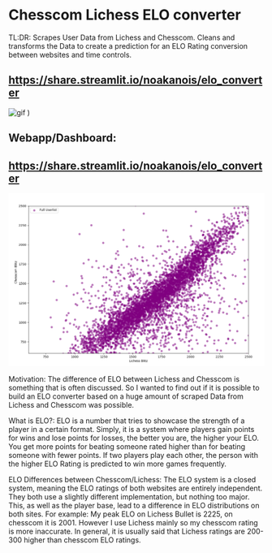 # Chesscom Lichess ELO converter

TL:DR:
Scrapes User Data from Lichess and Chesscom. Cleans and transforms the Data to create a prediction for an ELO Rating conversion between websites and time controls. 

## https://share.streamlit.io/noakanois/elo_converter


![gif](https://github.com/noakanois/Chesscom_Lichess_ELO_converter/blob/master/images/gifs/streamlit-showcase.gif?raw=true)
)

## Webapp/Dashboard: 
## https://share.streamlit.io/noakanois/elo_converter

![Blitz](https://raw.githubusercontent.com/noakanois/Chesscom_Lichess_ELO_converter/master/images/blitz/full_blitz-blitz.png)



Motivation:
The difference of ELO between Lichess and Chesscom is something that is often discussed. So
I wanted to find out if it is possible to build an ELO converter based on a huge amount of scraped Data from Lichess and Chesscom was possible. 

What is ELO?:
ELO is a number that tries to showcase the strength of a player in a certain format. Simply, it is a system where players gain points for wins and lose points for losses, the better you are, the higher your ELO. You get more points for beating someone rated higher than for beating someone with fewer points. 
If two players play each other, the person with the higher ELO Rating is predicted to win more games frequently. 

ELO Differences between Chesscom/Lichess:
The ELO system is a closed system, meaning the ELO ratings of both websites are entirely independent. They both use a slightly different implementation, but nothing too major. This, as well as the player base, lead to a difference in ELO distributions on both sites.
For example: My peak ELO on Lichess Bullet is 2225, on chesscom it is 2001. However I use Lichess mainly so my chesscom rating is more inaccurate.
In general, it is usually said that Lichess ratings are 200-300 higher than chesscom ELO ratings.
